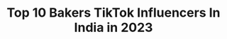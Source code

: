 ---
title: Top 10 Bakers TikTok Influencers In India in 2023
description: >-
  Find top bakers TikTok influencers in India in 2023. Most popular hashtags: #cake #foryou #foryoupage #baker.
platform: TikTok
hits: 116
text_top: See the best TikTok influencers on inBeat.
text_bottom: Our platform has 116 TikTok influencers like this in India for you to collaborate.
profiles:
  - username: "madhurimasaha5"
    fullname: >-
      Madhurima Saha
    bio: >-
       Baker 💛 15feb 🎂 Siliguri 
    location: "India"
    followers: 5823
    engagement: 894
    commentsToLikes: 0.013741
    id: ckbw4hxb6xkp80j23zkumyd2h
    verified: false
    hashtags: "#playathome, #tik, #stayathome, #stayhome"
  - username: "parth_bajaj"
    fullname: >-
      Parth Bajaj
    bio: >-
      22,Food blogger Chef & baker Tv show host instagram - “parthbajaj” #nagpuritadka
    location: "India"
    followers: 291000
    engagement: 508
    commentsToLikes: 0.006035
    id: ck8toytowoift0j78ts2tffco
    verified: false
    hashtags: "#indianfood, #nagpuritadka, #foryourpage, #food"
  - username: "shiveshbhatia"
    fullname: >-
      Bake With Shivesh
    bio: >-
      I'm a baker & food blogger who loves creating food content. IG- @shivesh17
    location: "India"
    followers: 78100
    engagement: 515
    commentsToLikes: 0.005217
    id: ck8ts7ph2r6m20j78ag3iz6c7
    verified: true
    hashtags: "#whatieatinaday, #foodvideo, #bakery, #tiktokchef"
  - username: "yadavbrand775"
    fullname: >-
      #mr_yadav_brand
    bio: >-
      😜
    location: "India"
    followers: 2730
    engagement: 973
    commentsToLikes: 0.023427
    id: ck8rojbz4hkrp0j78qvqto3su
    verified: false
    hashtags: "#comedy, #cgfam, #cg, #cgfem"
  - username: "navi_singh01"
    fullname: >-
      Navi_Singh01
    bio: >-
      Food Lover♥️
    location: "India"
    followers: 95200
    engagement: 1139
    commentsToLikes: 0.002812
    id: ck9k7bei449nb0j78xztlhl0q
    verified: false
    hashtags: "#love, #chocolaty, #creamy, #dessert"
  - username: "zoomtv"
    fullname: >-
      Zoom TV
    bio: >-
      If you got the time, we got the entertainment. Your kind of entertainment.
    location: "India"
    followers: 272800
    engagement: 402
    commentsToLikes: 0.002922
    id: cka637kdw35z30i78zjhyc6ld
    verified: true
    hashtags: "#karanjohar, #health, #staysafe, #stayhome"
  - username: "desichineseee"
    fullname: >-
      desi chinese
    bio: >-
      YouTuber 🎥 Desi Chinese insta - desichineseee 🧡🧡
    location: "India"
    followers: 9985
    engagement: 344
    commentsToLikes: 0.020554
    id: ckbf2sci3q13h0j23br34ieyh
    verified: false
    hashtags: "#quickrecipes, #golgappe, #comedyvideo, #smoothierecipe"
  - username: "sachadiaries"
    fullname: >-
      sachadiaries
    bio: >-
      #TeamTalenzo Food Blogger by passion, Follow us on Instagram @sachadiaries
    location: "India"
    followers: 350196
    engagement: 696
    commentsToLikes: 0.006374
    id: ck80crfn6arab0j78uje04s9k
    verified: true
    hashtags: "#foodlover, #dahipuri, #junkfood, #foodporn"
  - username: "sheenuminati000_7"
    fullname: >-
      @sheenuminati_0007
    bio: >-
      follow insta :sheenuminati, motivational vedio
    location: "India"
    followers: 35100
    engagement: 715
    commentsToLikes: 0.000753
    id: ckbqhfjiw2tre0j232b23e8i2
    verified: false
    hashtags: ""
  - username: "shuaibjafri"
    fullname: >-
      Mr. Shuaib ✔️
    bio: >-
      Follow Me on ( Instagram )👆🏻 i will miss you tiktok 😭 😭😭😭
    location: "India"
    followers: 1600000
    engagement: 813
    commentsToLikes: 0.004454
    id: cka0ly2fmsziq0i78baj88v7f
    verified: false
    hashtags: "#quarantine, #tiktok, #friend, #duet"
---